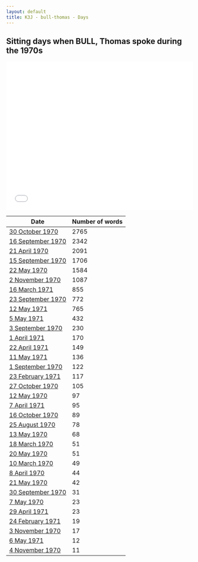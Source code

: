 ```yaml
---
layout: default
title: K3J - bull-thomas - Days
---
```

## Sitting days when BULL, Thomas spoke during the 1970s

<iframe width="100%" height="400" frameborder="0" scrolling="no" src="//plot.ly/~wragge/967.embed"></iframe>

| Date | Number of words |
|--------------|----------------|
|[30 October 1970](https://historichansard.net/senate/1970/19701030_senate_27_s46/)|2765|
|[16 September 1970](https://historichansard.net/senate/1970/19700916_senate_27_s45/)|2342|
|[21 April 1970](https://historichansard.net/senate/1970/19700421_senate_27_s43/)|2091|
|[15 September 1970](https://historichansard.net/senate/1970/19700915_senate_27_s45/)|1706|
|[22 May 1970](https://historichansard.net/senate/1970/19700522_senate_27_s44/)|1584|
|[2 November 1970](https://historichansard.net/senate/1970/19701102_senate_27_s46/)|1087|
|[16 March 1971](https://historichansard.net/senate/1971/19710316_senate_27_s47/)|855|
|[23 September 1970](https://historichansard.net/senate/1970/19700923_senate_27_s45/)|772|
|[12 May 1971](https://historichansard.net/senate/1971/19710512_senate_27_s48/)|765|
|[5 May 1971](https://historichansard.net/senate/1971/19710505_senate_27_s48/)|432|
|[3 September 1970](https://historichansard.net/senate/1970/19700903_senate_27_s45/)|230|
|[1 April 1971](https://historichansard.net/senate/1971/19710401_senate_27_s47/)|170|
|[22 April 1971](https://historichansard.net/senate/1971/19710422_senate_27_s47/)|149|
|[11 May 1971](https://historichansard.net/senate/1971/19710511_senate_27_s48/)|136|
|[1 September 1970](https://historichansard.net/senate/1970/19700901_senate_27_s45/)|122|
|[23 February 1971](https://historichansard.net/senate/1971/19710223_senate_27_s47/)|117|
|[27 October 1970](https://historichansard.net/senate/1970/19701027_senate_27_s46/)|105|
|[12 May 1970](https://historichansard.net/senate/1970/19700512_senate_27_s44/)|97|
|[7 April 1971](https://historichansard.net/senate/1971/19710407_senate_27_s47/)|95|
|[16 October 1970](https://historichansard.net/senate/1970/19701016_senate_27_s46/)|89|
|[25 August 1970](https://historichansard.net/senate/1970/19700825_senate_27_s45/)|78|
|[13 May 1970](https://historichansard.net/senate/1970/19700513_senate_27_s44/)|68|
|[18 March 1970](https://historichansard.net/senate/1970/19700318_senate_27_s43/)|51|
|[20 May 1970](https://historichansard.net/senate/1970/19700520_senate_27_s44/)|51|
|[10 March 1970](https://historichansard.net/senate/1970/19700310_senate_27_s43/)|49|
|[8 April 1970](https://historichansard.net/senate/1970/19700408_senate_27_s43/)|44|
|[21 May 1970](https://historichansard.net/senate/1970/19700521_senate_27_s44/)|42|
|[30 September 1970](https://historichansard.net/senate/1970/19700930_senate_27_s45/)|31|
|[7 May 1970](https://historichansard.net/senate/1970/19700507_senate_27_s43/)|23|
|[29 April 1971](https://historichansard.net/senate/1971/19710429_senate_27_s47/)|23|
|[24 February 1971](https://historichansard.net/senate/1971/19710224_senate_27_s47/)|19|
|[3 November 1970](https://historichansard.net/senate/1970/19701103_senate_27_s46/)|17|
|[6 May 1971](https://historichansard.net/senate/1971/19710506_senate_27_s48/)|12|
|[4 November 1970](https://historichansard.net/senate/1970/19701104_senate_27_s46/)|11|
